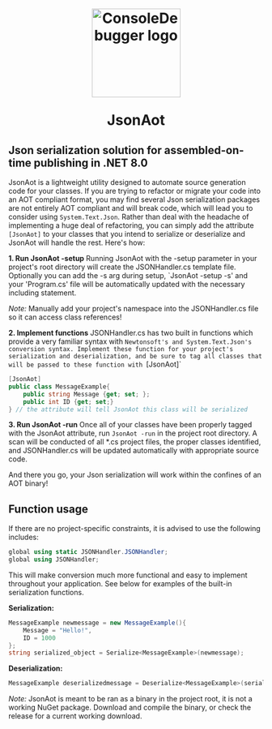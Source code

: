 
<h1 align="center">
<img src="https://github.com/realChrisDeBon/JsonAot/assets/97779307/15598c4d-eab5-414f-b349-c1010f610111" width="175" height="175" alt="ConsoleDebugger logo">
  
   JsonAot
</h1>

## Json serialization solution for assembled-on-time publishing in .NET 8.0

JsonAot is a lightweight utility designed to automate source generation code for your classes.
If you are trying to refactor or migrate your code into an AOT compliant format, you may find
several Json serialization packages are not entirely AOT compliant and will break code, which
will lead you to consider using `System.Text.Json`. Rather than deal with the headache of 
implementing a huge deal of refactoring, you can simply add the attribute `[JsonAot]` to your
classes that you intend to serialize or deserialize and JsonAot will handle the rest. Here's
how:

**1. Run JsonAot -setup** Running JsonAot with the -setup parameter in your project's
root directory will create the JSONHandler.cs template file. Optionally you can add the
-s arg during setup, `JsonAot -setup -s' and your 'Program.cs' file will be automatically
updated with the necessary including statement.

*Note:* Manually add your project's namespace into the JSONHandler.cs file so it can access class references!

**2. Implement functions** JSONHandler.cs has two built in functions which provide a very
familiar syntax with `Newtonsoft's and System.Text.Json's conversion syntax. Implement these
function for your project's serialization and deserialization, and be sure to tag all classes
that will be passed to these function with `[JsonAot]`
```csharp
[JsonAot]
public class MessageExample{
    public string Message {get; set; };
    public int ID {get; set;}
} // the attribute will tell JsonAot this class will be serialized
```

**3. Run JsonAot -run** Once all of your classes have been properly tagged with the JsonAot
attribute, run `JsonAot -run` in the project root directory. A scan will be conducted of all
*.cs project files, the proper classes identified, and JSONHandler.cs will be updated automatically with appropriate source code.

And there you go, your Json serialization will work within the confines of an AOT binary!

## Function usage
If there are no project-specific constraints, it is advised to use the following includes:

```csharp
global using static JSONHandler.JSONHandler;
global using JSONHandler;
```

This will make conversion much more functional and easy to implement throughout your application.
See below for examples of the built-in serialization functions.

**Serialization:**
```csharp
MessageExample newmessage = new MessageExample(){
    Message = "Hello!",
    ID = 1000
};
string serialized_object = Serialize<MessageExample>(newmessage);
```

**Deserialization:**
```csharp
MessageExample deserializedmessage = Deserialize<MessageExample>(serialized_object);
```

*Note:* JsonAot is meant to be ran as a binary in the project root, it is not a working NuGet package. Download and compile the binary, or check the release for a current working download.

